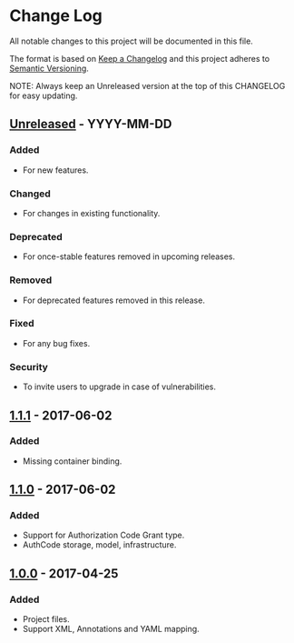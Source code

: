 # Change Log
All notable changes to this project will be documented in this file.

The format is based on [Keep a Changelog](http://keepachangelog.com/)
and this project adheres to [Semantic Versioning](http://semver.org/).

NOTE: Always keep an Unreleased version at the top of this CHANGELOG for easy updating.

## [Unreleased] - YYYY-MM-DD
### Added
- For new features.

### Changed
- For changes in existing functionality.

### Deprecated
- For once-stable features removed in upcoming releases.

### Removed
- For deprecated features removed in this release.

### Fixed
- For any bug fixes.

### Security
- To invite users to upgrade in case of vulnerabilities.

## [1.1.1] - 2017-06-02
### Added
- Missing container binding.

## [1.1.0] - 2017-06-02
### Added
- Support for Authorization Code Grant type.
- AuthCode storage, model, infrastructure.

## [1.0.0] - 2017-04-25
### Added
- Project files.
- Support XML, Annotations and YAML mapping.

[Unreleased]: https://github.com/nordsoftware/lumen-oauth2-doctrine-odm/compare/1.1.1...HEAD
[1.1.1]: https://github.com/nordsoftware/lumen-oauth2-doctrine-odm/compare/1.1.0...1.1.1
[1.1.0]: https://github.com/nordsoftware/lumen-oauth2-doctrine-odm/compare/1.0.0...1.1.0
[1.0.0]: https://github.com/nordsoftware/lumen-oauth2-doctrine-odm/tree/1.0.0
